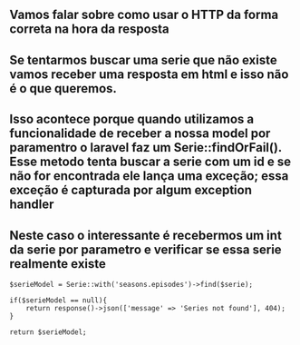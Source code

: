 ## Vamos falar sobre como usar o HTTP da forma correta na hora da resposta

## Se tentarmos buscar uma serie que não existe vamos receber uma resposta em html e isso não é o que queremos.

## Isso acontece porque quando utilizamos a funcionalidade de receber a nossa model por paramentro o laravel faz um Serie::findOrFail(). Esse metodo tenta buscar a serie com um id e se não for encontrada ele lança uma exceção; essa exceção é capturada por algum exception handler 

## Neste caso o interessante é recebermos um int da serie por parametro e verificar se essa serie realmente existe 

```
$serieModel = Serie::with('seasons.episodes')->find($serie);

if($serieModel == null){
    return response()->json(['message' => 'Series not found'], 404);
}

return $serieModel;

```